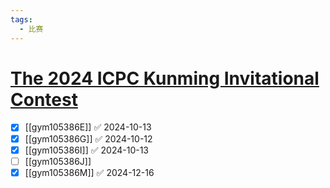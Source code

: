 ```yaml
---
tags:
  - 比赛
---
```

# [The 2024 ICPC Kunming Invitational Contest](https://codeforces.com/gym/105386)

- [x] [[gym105386E]] ✅ 2024-10-13
- [x] [[gym105386G]] ✅ 2024-10-12
- [x] [[gym105386I]] ✅ 2024-10-13
- [ ] [[gym105386J]]
- [x] [[gym105386M]] ✅ 2024-12-16
